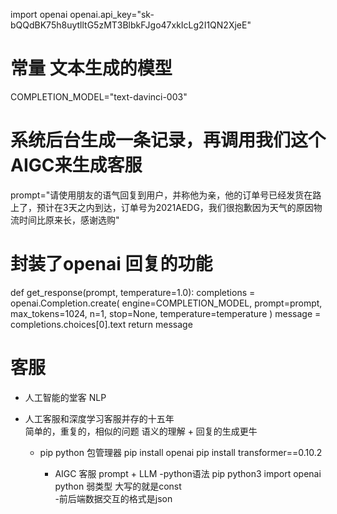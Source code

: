 import openai
openai.api_key="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"
# 常量 文本生成的模型
COMPLETION_MODEL="text-davinci-003"
# 系统后台生成一条记录，再调用我们这个AIGC来生成客服
prompt="请使用朋友的语气回复到用户，并称他为亲，他的订单号已经发货在路上了，预计在3天之内到达，订单号为2021AEDG，我们很抱歉因为天气的原因物流时间比原来长，感谢选购"
# 封装了openai 回复的功能
def get_response(prompt, temperature=1.0):
  completions = openai.Completion.create(
      engine=COMPLETION_MODEL,
      prompt=prompt,
      max_tokens=1024,
      n=1,
      stop=None,
      temperature=temperature
  )
  message = completions.choices[0].text
  return message
# 客服
- 人工智能的堂客
   NLP
- 人工客服和深度学习客服并存的十五年  
   简单的，重复的，相似的问题
   语义的理解 + 回复的生成更牛


  - pip
      python 包管理器
      pip install  openai
      pip install transformer==0.10.2

     - AIGC 客服
     prompt + LLM
       -python语法
       pip python3
       import openai
       python 弱类型 大写的就是const   
     -前后端数据交互的格式是json  